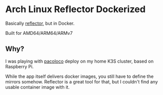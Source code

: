 # Arch Linux Reflector Dockerized

Basically [reflector](https://xyne.dev/projects/reflector/), but in Docker.

Built for AMD64/ARM64/ARMv7

## Why?
I was playing with [pacoloco](https://github.com/anatol/pacoloco) deploy on my home K3S cluster, based on Raspberry Pi.

While the app itself delivers docker images, you still have to define the mirrors somehow.
Reflector is a great tool for that, but I couldn't find any usable container image with it.

